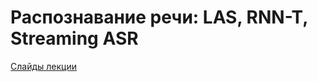 # Распознавание речи: LAS, RNN-T, Streaming ASR
[Слайды лекции](https://docs.google.com/presentation/d/1CGYxDlqvClrLBD4pC_Z27BPmuY4FnLRUsihMiDb0k0A/edit?usp=sharing)

